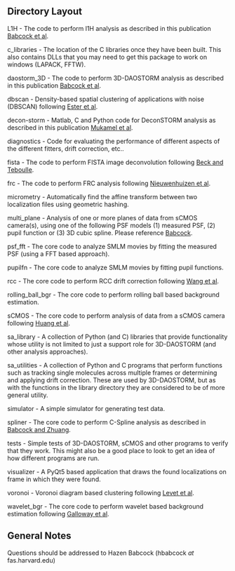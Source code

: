 
## Directory Layout ##

L1H - The code to perform l1H analysis as described in this publication [Babcock et al](http://dx.doi.org/10.1364/OE.21.028583).

c_libraries - The location of the C libraries once they have been built. This also contains DLLs that you may need to get this package to work on windows (LAPACK, FFTW).

daostorm_3D - The code to perform 3D-DAOSTORM analysis as described in this publication [Babcock et al](http://dx.doi.org/10.1186/2192-2853-1-6).

dbscan - Density-based spatial clustering of applications with noise (DBSCAN) following [Ester et al](http://www.aaai.org/Papers/KDD/1996/KDD96-037).

decon-storm - Matlab, C and Python code for DeconSTORM analysis as described in this publication [Mukamel et al](http://dx.doi.org/10.1016/j.bpj.2012.03.070).

diagnostics - Code for evaluating the performance of different aspects of the different fitters, drift correction, etc..

fista - The code to perform FISTA image deconvolution following [Beck and Teboulle](http://dx.doi.org/10.1137/080716542).

frc - The code to perform FRC analysis following [Nieuwenhuizen et al](http://dx.doi.org/10.1038/nmeth.2448).

micrometry - Automatically find the affine transform between two localization files using geometric hashing.

multi_plane - Analysis of one or more planes of data from sCMOS camera(s), using one of the following PSF models (1) measured PSF, (2) pupil function or (3) 3D cubic spline. Please reference [Babcock](http://dx.doi.org/doi:10.1038/s41598-018-19981-z).

psf_fft - The core code to analyze SMLM movies by fitting the measured PSF (using a FFT based approach).

pupilfn - The core code to analyze SMLM movies by fitting pupil functions.

rcc - The core code to perform RCC drift correction following [Wang et al](http://dx.doi.org/10.1364/OE.22.015982).

rolling_ball_bgr - The core code to perform rolling ball based background estimation.

sCMOS - The core code to perform analysis of data from a sCMOS camera following [Huang et al](http://dx.doi.org/10.1038/nmeth.2488).

sa_library - A collection of Python (and C) libraries that provide functionality whose utility is not limited to just a support role for 3D-DAOSTORM (and other analysis approaches).

sa_utilities - A collection of Python and C programs that perform functions such as tracking single molecules across multiple frames or determining and applying drift correction. These are used by 3D-DAOSTORM, but as with the functions in the library directory they are considered to be of more general utility.

simulator - A simple simulator for generating test data.

spliner - The core code to perform C-Spline analysis as described in [Babcock and Zhuang](http://dx.doi.org/10.1038/s41598-017-00622-w).

tests - Simple tests of 3D-DAOSTORM, sCMOS and other programs to verify that they work. This might also be a good place to look to get an idea of how different programs are run.

visualizer - A PyQt5 based application that draws the found localizations on frame in which they were found.

voronoi - Voronoi diagram based clustering following [Levet et al](http://dx.doi.org/10.1038/nmeth.3579).

wavelet_bgr - The core code to perform wavelet based background estimation following [Galloway et al](http://www.opticsinfobase.org/as/abstract.cfm?URI=as-63-12-1370).


## General Notes ##

Questions should be addressed to Hazen Babcock (hbabcock _at_ fas.harvard.edu)
